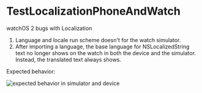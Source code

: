 # TestLocalizationPhoneAndWatch

watchOS 2 bugs with Localization

1. Language and locale run scheme doesn't for the watch simulator.
2. After importing a language, the base language for NSLocalizedString text no longer shows on the watch in both the device and the simulator. Instead, the translated text always shows.

Expected behavior:

![expected behavior in simulator and device](http://i.imgur.com/Jp1504Z.png)
